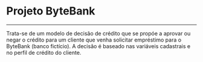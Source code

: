 # Projeto ByteBank
---

Trata-se de um modelo de decisão de crédito que se propóe a aprovar ou negar o crédito para um cliente que venha solicitar empréstimo para o ByteBank (banco fictício). 
A decisão é baseado nas variáveis cadastrais e no perfil de crédito do cliente.
